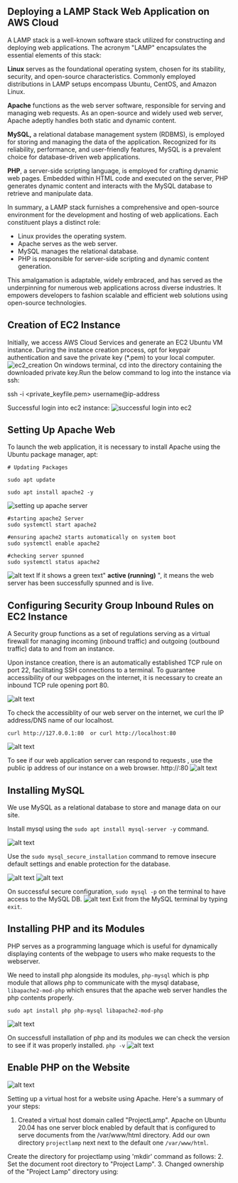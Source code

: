 ##  Deploying a LAMP Stack Web Application on AWS Cloud
A LAMP stack is a well-known software stack utilized for constructing and deploying web applications. The acronym "LAMP" encapsulates the essential elements of this stack:

**Linux** serves as the foundational operating system, chosen for its stability, security, and open-source characteristics. Commonly employed distributions in LAMP setups encompass Ubuntu, CentOS, and Amazon Linux.

__Apache__ functions as the web server software, responsible for serving and managing web requests. As an open-source and widely used web server, Apache adeptly handles both static and dynamic content.

__MySQL,__ a relational database management system (RDBMS), is employed for storing and managing the data of the application. Recognized for its reliability, performance, and user-friendly features, MySQL is a prevalent choice for database-driven web applications.

__PHP__, a server-side scripting language, is employed for crafting dynamic web pages. Embedded within HTML code and executed on the server, PHP generates dynamic content and interacts with the MySQL database to retrieve and manipulate data.

In summary, a LAMP stack furnishes a comprehensive and open-source environment for the development and hosting of web applications. Each constituent plays a distinct role:

- Linux provides the operating system.
- Apache serves as the web server.
- MySQL manages the relational database.
- PHP is responsible for server-side scripting and dynamic content generation.

This amalgamation is adaptable, widely embraced, and has served as the underpinning for numerous web applications across diverse industries. It empowers developers to fashion scalable and efficient web solutions using open-source technologies.

## Creation of EC2 Instance
Initially, we access AWS Cloud Services and generate an EC2 Ubuntu VM instance. During the instance creation process, opt for keypair authentication and save the private key (*.pem) to your local computer.
![ec2_creation](images/ec2_Lamp_created.png)
On windows terminal, cd into the directory containing the downloaded private key.Run the below command to log into the instance via ssh:

ssh -i <private_keyfile.pem> username@ip-address

Successful login into ec2 instance:
![successful login into ec2](images/window_terminal_ec2_login.png)

## Setting Up Apache Web 

To launch the web application, it is necessary to install Apache using the Ubuntu package manager, apt:

```
# Updating Packages

sudo apt update

sudo apt install apache2 -y
```
![setting up apache server](<images/updating packages and installing apache server.png>)

```
#starting apache2 Server
sudo systemctl start apache2

#ensuring apache2 starts automatically on system boot
sudo systemctl enable apache2

#checking server spunned
sudo systemctl status apache2
```
![alt text](<images/checking apache status.png>)
If it shows a green text" **active (running)** ", it means the web server has been successfully spunned and is live.

## Configuring Security Group Inbound Rules on EC2 Instance

A Security group functions as a set of regulations serving as a virtual firewall for managing incoming (inbound traffic) and outgoing (outbound traffic) data to and from an instance.

Upon instance creation, there is an automatically established TCP rule on port 22, facilitating SSH connections to a terminal. To guarantee accessibility of our webpages on the internet, it is necessary to create an inbound TCP rule opening port 80.

![alt text](images/security_grp_config.png)

To check the accessiblity of our web server on the internet, we curl the IP address/DNS name of our localhost.

```
curl http://127.0.0.1:80  or curl http://localhost:80
```

![alt text](images/check_web_availability.png)

To see if our web application server can respond to requests , use the public ip address of our instance on a web browser. http://<Public-IP-Address>:80
![alt text](images/Apache_page.png)

## Installing MySQL

We use MySQL as a relational database to store and manage data on our site.

Install mysql using the ```sudo apt install mysql-server -y``` command.

![alt text](images/mysql_installation.png)

Use the ```sudo mysql_secure_installation``` command to remove insecure default settings and enable protection for the database.

![alt text](images/mysql_secure_config.png)
![alt text](images/mysql_secure_config2.png)

On successful secure configuration, ```sudo mysql -p``` on the terminal to have access to the MySQL DB.
![alt text](images/mysql_logging.png)
Exit from the MySQL terminal by typing ```exit```.

## Installing PHP and its Modules

PHP serves as a programming language which is useful for dynamically displaying contents of the webpage to users who make requests to the webserver.

We need to install php alongside its modules, ```php-mysql``` which is php module that allows php to communicate with the mysql database, ```libapache2-mod-php``` which ensures that the apache web server handles the php contents properly.

```
sudo apt install php php-mysql libapache2-mod-php
```
![alt text](images/php_installation.png)

On successfull installation of php and its modules we can check the version to see if it was properly installed.
```php -v```
![alt text](images/php_version.png)

## Enable PHP on the Website ##
![alt text](images/creating_virtual_host_projectlamp.png)

Setting up a virtual host for a website using Apache. Here's a summary of your steps:

1. Created a virtual host domain called "ProjectLamp".
    Apache on Ubuntu 20.04 has one server block enabled by default that is configured to serve documents from the /var/www/html
directory. Add our own directory ```projectlamp``` next next to the default one ```/var/www/html```.

Create the directory for projectlamp
using 'mkdir' command as follows:
2. Set the document root directory to "Project Lamp".
3. Changed ownership of the "Project Lamp" directory using:



